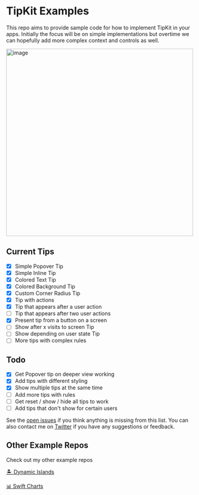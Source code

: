# TipKit Examples
This repo aims to provide sample code for how to implement TipKit in your apps. Initially the focus will be on simple implementations but overtime we can hopefully add more complex context and controls as well.

<img width="500" alt="image" src="https://github.com/jordibruin/TipKit-Examples/assets/170948/ddea1328-bb03-4bbf-b923-dd1b6d251dd9">

## Current Tips
- [x] Simple Popover Tip
- [x] Simple Inline Tip
- [x] Colored Text Tip
- [x] Colored Background Tip
- [x] Custom Corner Radius Tip
- [x] Tip with actions
- [x] Tip that appears after a user action
- [ ] Tip that appears after two user actions
- [x] Present tip from a button on a screen
- [ ] Show after x visits to screen Tip
- [ ] Show depending on user state Tip
- [ ] More tips with complex rules

## Todo
- [x] Get Popover tip on deeper view working
- [x] Add tips with different styling
- [x] Show multiple tips at the same time
- [ ] Add more tips with rules
- [ ] Get reset / show / hide all tips to work
- [ ] Add tips that don't show for certain users

See the [open issues](https://github.com/jordibruin/TipKit-Examples/issues) if you think anything is missing from this list. You can also contact me on [Twitter](https://www.twitter.com/jordibruin) if you have any suggestions or feedback.

## Other Example Repos
Check out my other example repos

[🏝 Dynamic Islands](https://github.com/jordibruin/Dynamic-Islands)

[📊 Swift Charts](https://github.com/jordibruin/Swift-Charts-Examples)
